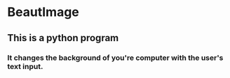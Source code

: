 # BeautImage
## This is a python program
### It changes the background of you're computer with the user's text input. 
